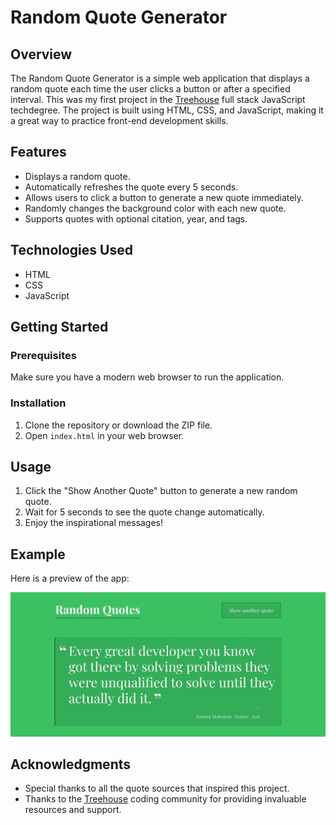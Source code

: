 # Random Quote Generator

## Overview

The Random Quote Generator is a simple web application that displays a random quote each time the user clicks a button or after a specified interval. This was my first project in the [Treehouse](https://teamtreehouse.com/) full stack JavaScript techdegree. The project is built using HTML, CSS, and JavaScript, making it a great way to practice front-end development skills.

## Features

- Displays a random quote.
- Automatically refreshes the quote every 5 seconds.
- Allows users to click a button to generate a new quote immediately.
- Randomly changes the background color with each new quote.
- Supports quotes with optional citation, year, and tags.

## Technologies Used

- HTML
- CSS
- JavaScript

## Getting Started

### Prerequisites

Make sure you have a modern web browser to run the application.

### Installation

1. Clone the repository or download the ZIP file.
2. Open `index.html` in your web browser.

## Usage

1. Click the "Show Another Quote" button to generate a new random quote.
2. Wait for 5 seconds to see the quote change automatically.
3. Enjoy the inspirational messages!

## Example

Here is a preview of the app:

![Preview of Random Quote Generator App](./images/screenshot.webp)

## Acknowledgments

- Special thanks to all the quote sources that inspired this project.
- Thanks to the [Treehouse](https://teamtreehouse.com/) coding community for providing invaluable resources and support.
